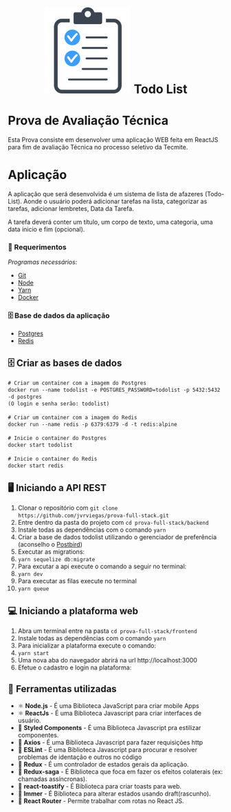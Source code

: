 
<h1 align="center">
    <img alt="TodoList" src=".github/logo.png" width="200px" />
	Todo List
</h1>


# Prova de Avaliação Técnica

Esta Prova consiste em desenvolver uma aplicação WEB feita em ReactJS para fim de avaliação Técnica no processo seletivo da Tecmite.

# Aplicação

A aplicação que será desenvolvida é um sistema de lista de afazeres (Todo-List). Aonde o usuário poderá adicionar tarefas na lista, categorizar as tarefas, adicionar lembretes, Data da Tarefa.

A tarefa deverá conter um título, um corpo de texto, uma categoria, uma data inicio e fim (opcional).

### :pencil: Requerimentos

_Programas necessários:_
* [Git](https://git-scm.com)
* [Node](https://nodejs.org/)
* [Yarn](https://yarnpkg.com/)
* [Docker](https://www.docker.com/)


### 🗄️ Base de dados da aplicação
- [Postgres](https://github.com/postgres/postgres)
- [Redis](https://redis.io/)

## 🗄️ Criar as bases de dados

```
# Criar um container com a imagem do Postgres
docker run --name todolist -e POSTGRES_PASSWORD=todolist -p 5432:5432 -d postgres
(O login e senha serão: todolist)

# Criar um container com a imagem do Redis
docker run --name redis -p 6379:6379 -d -t redis:alpine

# Inicie o container do Postgres
docker start todolist

# Inicie o container do Redis
docker start redis

```

## 🖥 Iniciando a API REST

1. Clonar o repositório com `git clone https://github.com/jvrviegas/prova-full-stack.git`
2. Entre dentro da pasta do projeto com `cd prova-full-stack/backend`
3. Instale todas as dependências com o comando `yarn`
4. Criar a base de dados todolist utilizando o gerenciador de preferência (aconselho o [Postbird](https://www.electronjs.org/apps/postbird))
5. Executar as migrations:
6. `yarn sequelize db:migrate`
7. Para excutar a api execute o comando a seguir no terminal:
8. `yarn dev` 
9. Para executar as filas execute no terminal 
10. `yarn queue`

## 💻 Iniciando a plataforma web

1. Abra um terminal entre na pasta `cd prova-full-stack/frontend`
2. Instale todas as dependências com o comando `yarn`
3. Para inicializar a plataforma execute o comando: 
4. `yarn start`
5. Uma nova aba do navegador abrirá na url http://localhost:3000 
6. Efetue o cadastro e login na plataforma: 

## :hammer: Ferramentas utilizadas

- ⚛️ **Node.js** - É uma Biblioteca JavaScript para criar mobile Apps 
- ⚛️ **ReactJs** - É uma Biblioteca Javascript para criar interfaces de usuário.
- 💅 **Styled Components** - É uma Biblioteca Javascript pra estilizar componentes.
- 📄 **Axios** - É uma Biblioteca Javascript para fazer requisições http
- 📄 **ESLint** - É uma Biblioteca Javascript para procurar e resolver problemas de identação e outros no código
- 📄 **Redux** - É um controlador de estados gerais da aplicação.
- 📄 **Redux-saga** - É Biblioteca que foca em fazer os efeitos colaterais (ex: chamadas assíncronas).
- 📄 **react-toastify** - É Biblioteca para criar toasts para web.
- 📄 **Immer** - É Biblioteca para alterar estados usando draft(rascunho).
- 📄 **React Router** - Permite trabalhar com rotas no React JS.

